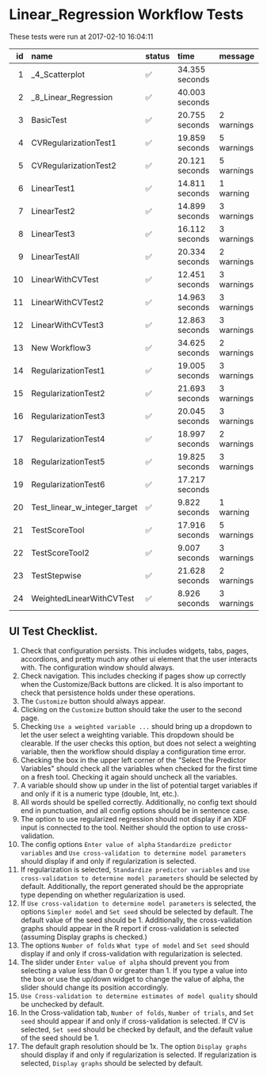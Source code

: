 # Linear_Regression Workflow Tests



These tests were run at 2017-02-10 16:04:11



| id|name                         |status  |time           |message    |
|--:|:----------------------------|:-------|:--------------|:----------|
|  1|_4_Scatterplot               |&#9989; |34.355 seconds |           |
|  2|_8_Linear_Regression         |&#9989; |40.003 seconds |           |
|  3|BasicTest                    |&#9989; |20.755 seconds |2 warnings |
|  4|CVRegularizationTest1        |&#9989; |19.859 seconds |5 warnings |
|  5|CVRegularizationTest2        |&#9989; |20.121 seconds |5 warnings |
|  6|LinearTest1                  |&#9989; |14.811 seconds |1 warning  |
|  7|LinearTest2                  |&#9989; |14.899 seconds |3 warnings |
|  8|LinearTest3                  |&#9989; |16.112 seconds |3 warnings |
|  9|LinearTestAll                |&#9989; |20.334 seconds |2 warnings |
| 10|LinearWithCVTest             |&#9989; |12.451 seconds |3 warnings |
| 11|LinearWithCVTest2            |&#9989; |14.963 seconds |3 warnings |
| 12|LinearWithCVTest3            |&#9989; |12.863 seconds |3 warnings |
| 13|New Workflow3                |&#9989; |34.625 seconds |2 warnings |
| 14|RegularizationTest1          |&#9989; |19.005 seconds |3 warnings |
| 15|RegularizationTest2          |&#9989; |21.693 seconds |3 warnings |
| 16|RegularizationTest3          |&#9989; |20.045 seconds |3 warnings |
| 17|RegularizationTest4          |&#9989; |18.997 seconds |2 warnings |
| 18|RegularizationTest5          |&#9989; |19.825 seconds |3 warnings |
| 19|RegularizationTest6          |&#9989; |17.217 seconds |           |
| 20|Test_linear_w_integer_target |&#9989; |9.822 seconds  |1 warning  |
| 21|TestScoreTool                |&#9989; |17.916 seconds |5 warnings |
| 22|TestScoreTool2               |&#9989; |9.007 seconds  |3 warnings |
| 23|TestStepwise                 |&#9989; |21.628 seconds |2 warnings |
| 24|WeightedLinearWithCVTest     |&#9989; |8.926 seconds  |3 warnings |


## UI Test Checklist.

1. Check that configuration persists. This includes widgets, tabs, pages, accordions, and pretty much any other ui element that the user interacts with. The configuration window should always.
2. Check navigation. This includes checking if pages show up correctly when the Customize/Back buttons are clicked. It is also important to check that persistence holds under these operations.
3. The `Customize` button should always appear.
4. Clicking on the `Customize` button should take the user to the second page.
5. Checking `Use a weighted variable ...` should bring up a dropdown to let the user select a weighting variable. This dropdown should be clearable. If the user checks this option, but does not select a weighting variable, then the workflow should display a configuration time error.
6. Checking the box in the upper left corner of the "Select the Predictor Variables" should check all the variables when checked for the first time on a fresh tool. Checking it again should uncheck all the variables.
7. A variable should show up under in the list of potential target variables if and only if it is a numeric type (double, Int, etc.).
8. All words should be spelled correctly. Additionally, no config text should end in punctuation, and all config options should be in sentence case.
9. The option to use regularized regression should not display if an XDF input is connected to the tool. Neither should the option to use cross-validation.
10. The config options `Enter value of alpha` `Standardize predictor variables` and `Use cross-validation to determine model parameters` should display if and only if regularization is selected.
11. If regularization is selected, `Standardize predictor variables` and `Use cross-validation to determine model parameters` should be selected by default. Additionally, the report generated should be the appropriate type depending on whether regularization is used.
12. If `Use cross-validation to determine model parameters` is selected, the options `Simpler model` and `Set seed` should be selected by default. The default value of the seed should be 1. Additionally, the cross-validation graphs should appear in the R report if cross-validation is selected (assuming Display graphs is checked.)
13. The options `Number of folds` `What type of model` and `Set seed` should display if and only if cross-validation with regularization is selected.
14. The slider under `Enter value of alpha` should prevent you from selecting a value less than 0 or greater than 1. If you type a value into the box or use the up/down widget to change the value of alpha, the slider should change its position accordingly.
15. `Use Cross-validation to determine estimates of model quality` should be unchecked by default. 
16. In the Cross-validation tab, `Number of folds`, `Number of trials`, and `Set seed` should appear if and only if cross-validation is selected. If CV is selected, `Set seed` should be checked by default, and the default value of the seed should be 1.
17. The default graph resolution should be 1x. The option `Display graphs` should display if and only if regularization is selected. If regularization is selected, `Display graphs` should be selected by default.
